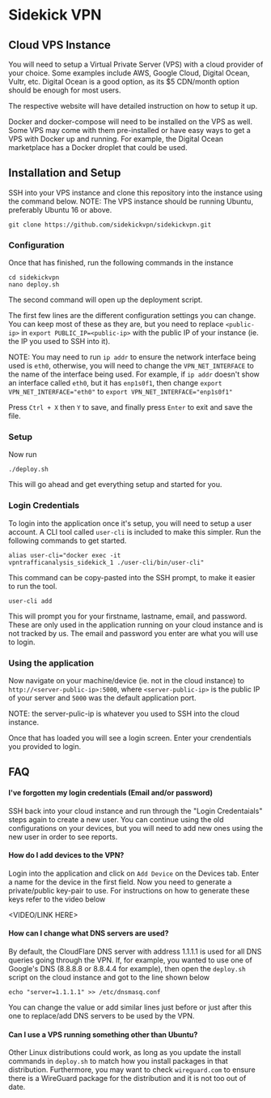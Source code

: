 # Sidekick VPN

## Cloud VPS Instance

You will need to setup a Virtual Private Server (VPS) with a cloud provider of your choice. Some examples include AWS, Google Cloud, Digital Ocean, Vultr, etc. Digital Ocean is a good option, as its \$5 CDN/month option should be enough for most users.

The respective website will have detailed instruction on how to setup it up.

Docker and docker-compose will need to be installed on the VPS as well. Some VPS may come with them pre-installed or have easy ways to get a VPS with Docker up and running. For example, the Digital Ocean marketplace has a Docker droplet that could be used.

## Installation and Setup

SSH into your VPS instance and clone this repository into the instance using the command below. NOTE: The VPS instance should be running Ubuntu, preferably Ubuntu 16 or above.

```
git clone https://github.com/sidekickvpn/sidekickvpn.git
```

### Configuration

Once that has finished, run the following commands in the instance

```
cd sidekickvpn
nano deploy.sh
```

The second command will open up the deployment script.

The first few lines are the different configuration settings you can change. You can keep most of these as they are, but you need to replace `<public-ip>` in `export PUBLIC_IP=<public-ip>` with the public IP of your instance (ie. the IP you used to SSH into it).

NOTE: You may need to run `ip addr` to ensure the network interface being used is `eth0`, otherwise, you will need to change the `VPN_NET_INTERFACE` to the name of the interface being used. For example, if `ip addr` doesn't show an interface called `eth0`, but it has `enp1s0f1`, then change `export VPN_NET_INTERFACE="eth0"` to `export VPN_NET_INTERFACE="enp1s0f1"`

Press `Ctrl + X` then `Y` to save, and finally press `Enter` to exit and save the file.

### Setup

Now run

```
./deploy.sh
```

This will go ahead and get everything setup and started for you.

### Login Credentials

To login into the application once it's setup, you will need to setup a user account. A CLI tool called `user-cli` is included to make this simpler. Run the following commands to get started.

```
alias user-cli="docker exec -it
vpntrafficanalysis_sidekick_1 ./user-cli/bin/user-cli"
```

This command can be copy-pasted into the SSH prompt, to make it easier to run the tool.

```
user-cli add
```

This will prompt you for your firstname, lastname, email, and password. These are only used in the application running on your cloud instance and is not tracked by us. The email and password you enter are what you will use to login.

### Using the application

Now navigate on your machine/device (ie. not in the cloud instance) to `http://<server-public-ip>:5000`, where `<server-public-ip>` is the public IP of your server and `5000` was the default application port.

NOTE: the server-pulic-ip is whatever you used to SSH into the cloud instance.

Once that has loaded you will see a login screen. Enter your crendentials you provided to login.

## FAQ

#### I've forgotten my login credentials (Email and/or password)

SSH back into your cloud instance and run through the "Login Credentaials" steps again to create a new user. You can continue using the old configurations on your devices, but you will need to add new ones using the new user in order to see reports.

#### How do I add devices to the VPN?

Login into the application and click on `Add Device` on the Devices tab. Enter a name for the device in the first field. Now you need to generate a private/public key-pair to use. For instructions on how to generate these keys refer to the video below

<VIDEO/LINK HERE>

#### How can I change what DNS servers are used?

By default, the CloudFlare DNS server with address 1.1.1.1 is used for all DNS queries going through the VPN. If, for example, you wanted to use one of Google's DNS (8.8.8.8 or 8.8.4.4 for example), then open the `deploy.sh` script on the cloud instance and got to the line shown below

```
echo "server=1.1.1.1" >> /etc/dnsmasq.conf
```

You can change the value or add similar lines just before or just after this one to replace/add DNS servers to be used by the VPN.

#### Can I use a VPS running something other than Ubuntu?

Other Linux distributions could work, as long as you update the install commands in `deploy.sh` to match how you install packages in that distribution. Furthermore, you may want to check `wireguard.com` to ensure there is a WireGuard package for the distribution and it is not too out of date.

